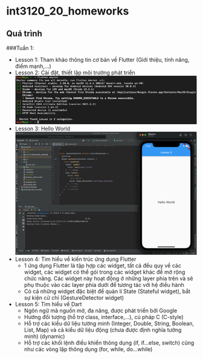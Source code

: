 # int3120_20_homeworks

## Quá trình
###Tuần 1:
- Lesson 1: Tham khảo thông tin cơ bản về Flutter (Giới thiệu, tính năng, điểm mạnh,...)
- Lesson 2: Cài đặt, thiết lập môi trường phát triển
![img.png](imgs/flutter-doctor.png)
- Lesson 3: Hello World
![img.png](imgs/hello-world.png)
- Lesson 4: Tìm hiểu về kiến trúc ứng dụng Flutter
  - 1 ứng dụng Flutter là tập hợp các widget, tất cả đều quy về các widget, các widget có thể gói trong các widget khác để mở rộng chức năng. Các widget này hoạt động ở những layer phía trên và sẽ phụ thuộc vào các layer phía dưới để tương tác với hệ điều hành
  - Có cả những widget đặc biệt để quản lí State (Stateful widget), bắt sự kiện cử chỉ (GestureDetector widget)
- Lesson 5: Tìm hiểu về Dart
  - Ngôn ngữ mã nguồn mở, đa năng, được phát triển bởi Google
  - Hướng đối tượng (hỗ trợ class, interface,...), cú pháp C (C-style)
  - Hỗ trợ các kiểu dữ liệu tường minh (Integer, Double, String, Boolean, List, Map) và cả kiểu dữ liệu động (chưa được định nghĩa tường minh) (dynamic)
  - Hỗ trợ các khối lệnh điều khiển thông dụng (if, if...else, switch) cũng như các vòng lặp thông dụng (for, while, do...while)